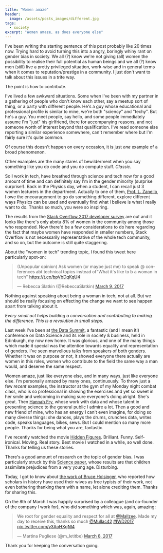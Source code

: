 ```yaml
---
title: "Women amaze"
header:
  image: /assets/posts_images/different.jpg
tags:
  - society
excerpt: "Women amaze, as does everyone else"
---
```


I've been writing the starting sentence of this post probably like 20 times now. Trying hard to avoid turning this into a angry, boringly whiny rant on gender bias in society. We all (?) know we're not giving (all) women the possibility to realise their full potential as human beings and we all (?) know men (still) live a pretty privileged situation, work-wise and in general terms when it comes to reputation/prestige in a community. I just don't want to talk about this issues in a trite way.

The point is how to contribute.

I've lived a few awkward situations. Some when I've been with my partner in a gathering of people who don't know each other, say a meetup sort of thing, or a party with different people. He's a guy whose educational and professional profile is similar to mine, we're both "sciency" and "techy". But he's a guy. You meet people, say hello, and some people immediately assume I'm "just" his girlfriend, there for accompanying reasons, and not someone worth of interest beyond that qualification. I've read someone else reporting a similar experience somewhere, can't remember where but I'm fairly sure it's quite common.

Of course this doesn't happen on every occasion, it is just *one* example of a broad phenomenon.

Other examples are the many stares of bewilderment when you say something like you do code and you do compute stuff. *Classic*.

So I work in tech, have breathed through science and tech now for a good amount of time and can definitely say I'm in the gender minority (surprise surprise!). Back in the Physics day, when a student, I can recall just 3 women lecturers in the department. Actually to one of them, [Prof. L. Zanello](https://www.researchgate.net/profile/Lucia_Zanello), I owe the encouragement to go do something different, explore different ways Physics can be used and eventually find what I believe is what I really want to do. Thanks so much, you were so inspiring.

The results from the [Stack Overflow 2017 developer survey](http://stackoverflow.com/insights/survey/2017/?utm_source=so-owned&utm_medium=hero&utm_campaign=dev-survey-2017&utm_content=hero-ind-ques#overview) are out and it looks like there's only abotu 8% of women in the community among those who responded. Now there'd be a few considerations to do here regarding the fact that maybe women have responded in smaller numbers, Stack Overflow is not necessarily representative of the whole tech community, and so on, but the outcome is still quite staggering.

About the "women in tech" trending topic, I found this tweet here particularly spot-on:

<blockquote class="twitter-tweet" data-lang="en"><p lang="en" dir="ltr">(Unpopular opinion) Ask women (or maybe just me) to speak @ conferences abt technical topics instead of&quot;What it&#39;s like to b a woman in tech&quot; <a href="https://t.co/bpVbDqKqU4">https://t.co/bpVbDqKqU4</a></p>&mdash; Rebecca Slatkin (@RebeccaSlatkin) <a href="https://twitter.com/RebeccaSlatkin/status/839667974730575872">March 9, 2017</a></blockquote> <script async src="//platform.twitter.com/widgets.js" charset="utf-8"></script>

Nothing against speaking about being a woman in tech, not at all. But we should be really focusing on effecting the change we want to see happen apart from talking about it.

*Every small act helps building a conversation and contributing to making the difference. This is a revolution in small steps.*

Last week I've been at [the Data Summit](http://www.datafest.global/data-summit), a fantastic (and I mean it!) conference on Data Science and its role in society & business, held in Edinburgh, my now new home. It was glorious, and one of the many things which made it special was the attention towards equality and representation of genders. I've seen marvellous talks from speakers of both genders. Whether it was on purpose or not, it showed everyone there actually are women in this roles, women who contribute to the field the same way a man would, and deserve the same respect.

Women amaze, just like everyone else, and in many ways, just like everyone else. I'm personally amazed by many ones, continuously. To throw just a few *recent* examples, the instructor at the gym of my Monday night combat class, who is so professional in showing the exercises and yet so sweet in her smile and welcoming in making sure everyone's doing alright. She's great. Then [Hannah Fry](http://www.hannahfry.co.uk), whose work with data and whose talent in presenting science to the general public I admire a lot. Then a good and new friend of mine, who has an energy I can't even imagine, for doing so many diverse things: she dances, plays the drums, crunches data, writes code, speaks languages, bikes, sews. But I could mention so many more people. Thanks for being what you are, fantastic.

I've recently watched the movie [Hidden Figures](http://www.imdb.com/title/tt4846340/). Brilliant. Funny. Self-ironical. Moving. Real story. Best movie I watched in a while, so well done. Thanks for telling us these stories.

There's a good amount of research on the topic of gender bias. I was particularly struck by this [Science paper](http://science.sciencemag.org/content/355/6323/389), whose results are that children assimilate prejudices from a very young age. Disturbing.

Today, I got to know about [the work of Bruce Holsinger](https://www.thequint.com/social-buzz/2017/03/30/thanksfortyping-writer-women-wives-write-manuscripts-how-women-just-typed-their-way-through-history), who reported how scholars in history have used their wives as free typists of their work, not even bothering thanking them with a name, let alone crediting them. Thanks for sharing this.

On the 8th of March I was happily surprised by a colleague (and co-founder of the company I work for), who did something which was, again, amazing:

<blockquote class="twitter-tweet" data-lang="en"><p lang="en" dir="ltr">We root for gender equality and respect for all at <a href="https://twitter.com/Mallzee">@Mallzee</a>. Made my day to receive this, thanks so much <a href="https://twitter.com/Mullac42">@Mullac42</a> <a href="https://twitter.com/hashtag/IWD2017?src=hash">#IWD2017</a> <a href="https://t.co/y3AoHXgNI4">pic.twitter.com/y3AoHXgNI4</a></p>&mdash; Martina Pugliese (@m_letitbe) <a href="https://twitter.com/m_letitbe/status/839483059858718720">March 8, 2017</a></blockquote> <script async src="//platform.twitter.com/widgets.js" charset="utf-8"></script>

Thank you for keeping the conversation going.
